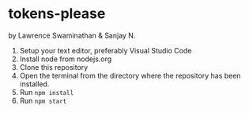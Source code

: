 # tokens-please



by Lawrence Swaminathan & Sanjay N.


1. Setup your text editor, preferably Visual Studio Code
2. Install node from nodejs.org
3. Clone this repository
4. Open the terminal from the directory where the repository has been installed.
5. Run `npm install`
6. Run `npm start`


